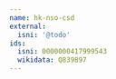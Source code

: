 ```yaml
---
name: hk-nso-csd
external:
  isni: '@todo'
ids:
  isni: 0000000417999543
  wikidata: Q839897
---
```

